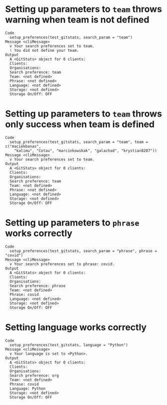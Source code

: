 # Setting up parameters to `team` throws warning when team is not defined

    Code
      setup_preferences(test_gitstats, search_param = "team")
    Message <cliMessage>
      v Your search preferences set to team.
      ! You did not define your team.
    Output
      A <GitStats> object for 0 clients:
      Clients: 
      Organisations: 
      Search preference: team
      Team: <not defined>
      Phrase: <not defined>
      Language: <not defined>
      Storage: <not defined>
      Storage On/Off: OFF

# Setting up parameters to `team` throws only success when team is defined

    Code
      setup_preferences(test_gitstats, search_param = "team", team = c("maciekbanas",
        "kalimu", "Cotau", "marcinkowskak", "galachad", "krystian8207"))
    Message <cliMessage>
      v Your search preferences set to team.
    Output
      A <GitStats> object for 0 clients:
      Clients: 
      Organisations: 
      Search preference: team
      Team: <not defined>
      Phrase: <not defined>
      Language: <not defined>
      Storage: <not defined>
      Storage On/Off: OFF

# Setting up parameters to `phrase` works correctly

    Code
      setup_preferences(test_gitstats, search_param = "phrase", phrase = "covid")
    Message <cliMessage>
      v Your search preferences set to phrase: covid.
    Output
      A <GitStats> object for 0 clients:
      Clients: 
      Organisations: 
      Search preference: phrase
      Team: <not defined>
      Phrase: covid
      Language: <not defined>
      Storage: <not defined>
      Storage On/Off: OFF

# Setting language works correctly

    Code
      setup_preferences(test_gitstats, language = "Python")
    Message <cliMessage>
      v Your language is set to <Python>.
    Output
      A <GitStats> object for 0 clients:
      Clients: 
      Organisations: 
      Search preference: org
      Team: <not defined>
      Phrase: covid
      Language: Python
      Storage: <not defined>
      Storage On/Off: OFF

